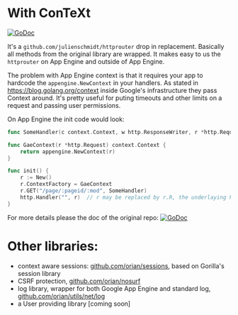 # With ConTeXt
[![GoDoc](http://godoc.org/github.com/orian/wctx?status.png)](http://godoc.org/github.com/orian/wctx)

It's a `github.com/julienschmidt/httprouter` drop in replacement. Basically all methods from the original library are wrapped.
It makes easy to us the `httprouter` on App Engine and outside of App Engine.

The problem with App Engine context is that it requires your app to hardcode the `appengine.NewContext` in 
your handlers. As stated in https://blog.golang.org/context inside Google's infrastructure
they pass Context around. It's pretty useful for puting timeouts and other limits on a request
and passing user permissions.

On App Engine the init code would look:

```go
func SomeHandler(c context.Context, w http.ResponseWriter, r *http.Request) { /* some code */ }

func GaeContext(r *http.Request) context.Context {
	return appengine.NewContext(r)
}

func init() {
	r := New()
	r.ContextFactory = GaeContext
	r.GET("/page/:pageid/:mod", SomeHandler)
	http.Handler("", r)  // r may be replaced by r.R, the underlaying httprouter.
}
```

For more details please the doc of the original repo: [![GoDoc](http://godoc.org/github.com/julienschmidt/httprouter?status.png)](http://godoc.org/github.com/julienschmidt/httprouter)

# Other libraries:
 
 - context aware sessions: [github.com/orian/sessions](https://github.com/orian/sessions), based on Gorilla's session library
 - CSRF protection, [github.com/orian/nosurf](https://github.com/orian/nosurf)
 - log library, wrapper for both Google App Engine and standard log, [github.com/orian/utils/net/log](https://github.com/orian/utils/net/log)
 - a User providing library [coming soon]